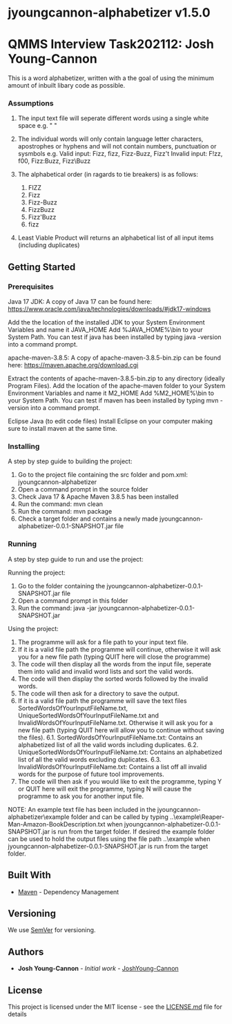 # jyoungcannon-alphabetizer v1.5.0

# QMMS Interview Task202112: Josh Young-Cannon

This is a word alphabetizer, written with a the goal of using the minimum amount of inbuilt libary code as possible.

### Assumptions
1. The input text file will seperate different words using a single white space e.g. " "

2. The individual words will only contain language letter characters, apostrophes or hyphens and will not contain numbers, punctuation or sysmbols
   e.g. Valid input: Fizz, fizz, Fizz-Buzz, Fizz't
        Invalid input: F!zz, f00, Fizz:Buzz, Fizz\Buzz

3. The alphabetical order (in ragards to tie breakers) is as follows:
   1. FIZZ
   2. Fizz
   3. Fizz-Buzz
   4. FizzBuzz
   5. Fizz'Buzz
   6. fizz

4. Least Viable Product will returns an alphabetical list of all input items (including duplicates)

## Getting Started

### Prerequisites

Java 17 JDK:
A copy of Java 17 can be found here: https://www.oracle.com/java/technologies/downloads/#jdk17-windows

Add the the location of the installed JDK to your System Environment Variables and name it JAVA_HOME Add %JAVA_HOME%\bin to your System Path.
You can test if java has been installed by typing java -version into a command prompt.

apache-maven-3.8.5:
A copy of apache-maven-3.8.5-bin.zip can be found here: https://maven.apache.org/download.cgi

Extract the contents of apache-maven-3.8.5-bin.zip to any directory (ideally Program Files).
Add the location of the apache-maven folder to your System Environment Variables and name it M2_HOME Add %M2_HOME%\bin to your System Path.
You can test if maven has been installed by typing mvn -version into a command prompt.

Eclipse Java (to edit code files)
Install Eclipse on your computer making sure to install maven at the same time.

### Installing

A step by step guide to building the project:

1. Go to the project file containing the src folder and pom.xml: jyoungcannon-alphabetizer
2. Open a command prompt in the source folder
3. Check Java 17 & Apache Maven 3.8.5 has been installed
4. Run the command: mvn clean
5. Run the command: mvn package
6. Check a target folder and contains a newly made jyoungcannon-alphabetizer-0.0.1-SNAPSHOT.jar file

### Running

A step by step guide to run and use the project:

Running the project:
1. Go to the folder containing the jyoungcannon-alphabetizer-0.0.1-SNAPSHOT.jar file
2. Open a command prompt in this folder
3. Run the command: java -jar jyoungcannon-alphabetizer-0.0.1-SNAPSHOT.jar

Using the project:
1. The programme will ask for a file path to your input text file.
2. If it is a valid file path the programme will continue, otherwise it will ask you for a new file path (typing QUIT here will close the programme)
3. The code will then display all the words from the input file, seperate them into valid and invalid word lists and sort the valid words.
4. The code will then display the sorted words followed by the invalid words.
5. The code will then ask for a directory to save the output.
6. If it is a valid file path the programme will save the text files SortedWordsOfYourInputFileName.txt, UniqueSortedWordsOfYourInputFileName.txt and InvalidWordsOfYourInputFileName.txt. Otherwise it will ask you for a new file path (typing QUIT here will allow you to continue without saving the files).
6.1. SortedWordsOfYourInputFileName.txt: Contains an alphabetized list of all the valid words including duplicates.
6.2. UniqueSortedWordsOfYourInputFileName.txt: Contains an alphabetized list of all the valid words excluding duplicates.
6.3. InvalidWordsOfYourInputFileName.txt: Contains a list off all invalid words for the purpose of future tool improvements.
7. The code will then ask if you would like to exit the programme, typing Y or QUIT here will exit the programme, typing N will cause the programme to ask you for another input file.

NOTE: 
An example text file has been included in the jyoungcannon-alphabetizer\example folder and can be called by typing ..\example\Reaper-Man-Amazon-BookDescription.txt when jyoungcannon-alphabetizer-0.0.1-SNAPSHOT.jar is run from the target folder.
If desired the example folder can be used to hold the output files using the file path ..\example when jyoungcannon-alphabetizer-0.0.1-SNAPSHOT.jar is run from the target folder.

## Built With

* [Maven](https://maven.apache.org/) - Dependency Management

## Versioning
We use [SemVer](http://semver.org/) for versioning.

## Authors

* **Josh Young-Cannon** - *Initial work* - [JoshYoung-Cannon](https://github.com/JoshYoung-Cannon)

## License

This project is licensed under the MIT license - see the [LICENSE.md](LICENSE.md) file for details 
